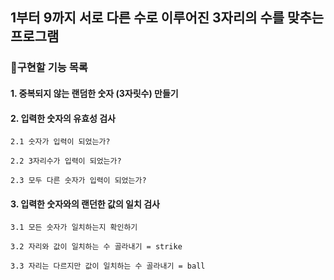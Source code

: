 ## 1부터 9까지 서로 다른 수로 이루어진 3자리의 수를 맞추는 프로그램

### 📖구현할 기능 목록

#### 1. 중복되지 않는 랜덤한 숫자 (3자릿수) 만들기

#### 2. 입력한 숫자의 유효성 검사

```
2.1 숫자가 입력이 되었는가?

2.2 3자리수가 입력이 되었는가?

2.3 모두 다른 숫자가 입력이 되었는가?
```

#### 3. 입력한 숫자와의 랜던한 값의 일치 검사

```
3.1 모든 숫자가 일치하는지 확인하기

3.2 자리와 값이 일치하는 수 골라내기 = strike

3.3 자리는 다르지만 값이 일치하는 수 골라내기 = ball
```